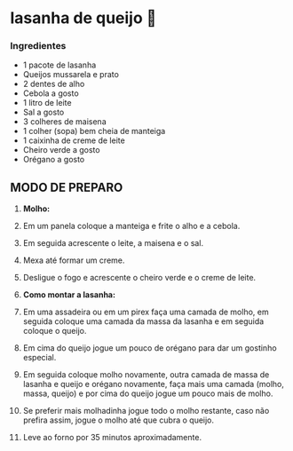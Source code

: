 # lasanha de queijo :cheese:

### Ingredientes

- 1 pacote de lasanha
- Queijos mussarela e prato
- 2 dentes de alho
- Cebola a gosto
- 1 litro de leite
- Sal a gosto
- 3 colheres de maisena
- 1 colher (sopa) bem cheia de manteiga
- 1 caixinha de creme de leite
- Cheiro verde a gosto
- Orégano a gosto

## MODO DE PREPARO

1. **Molho:**

2. Em um panela coloque a manteiga e frite o alho e a cebola.

3. Em seguida acrescente o leite, a maisena e o sal.

4. Mexa até formar um creme.

5. Desligue o fogo e acrescente o cheiro verde e o creme de leite.

6. **Como montar a lasanha:**

7. Em uma assadeira ou em um pirex faça uma camada de molho, em seguida coloque uma camada da massa da lasanha e em seguida coloque o queijo.

8. Em cima do queijo jogue um pouco de orégano para dar um gostinho especial.

9. Em seguida coloque molho novamente, outra camada de massa de lasanha e queijo e orégano novamente, faça mais uma camada (molho, massa, queijo) e por cima do queijo jogue um pouco mais de molho.

10. Se preferir mais molhadinha jogue todo o molho restante, caso não prefira assim, jogue o molho até que cubra o queijo.

11. Leve ao forno por 35 minutos aproximadamente.

    ​

